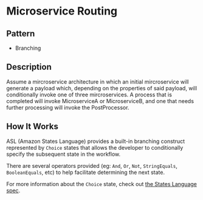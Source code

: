 # Microservice Routing #

## Pattern ##

- Branching

## Description
Assume a mircroservice architecture in which an initial mircroservice will generate a payload which, depending on the properties of said payload, will conditionally invoke one of three mircroservices. A process that is completed will invoke MicroserviceA or MicroserviceB, and one that needs further processing will invoke the PostProcessor.

## How It Works ##

ASL (Amazon States Language) provides a built-in branching construct represented by `Choice` states that allows the developer to conditionally specify the subsequent state in the workflow.

There are several operators provided (eg: `And`, `Or`, `Not`, `StringEquals`, `BooleanEquals`, etc) to help facilitate determining the next state.

For more information about the `Choice` state, check out [the States Language
spec][lang-spec].

[lang-spec]: https://states-language.net/spec.html#choice-state
